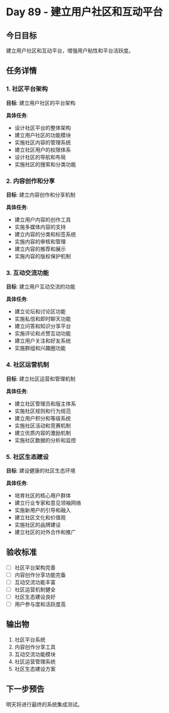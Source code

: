 # Day 89 - 建立用户社区和互动平台

## 今日目标
建立用户社区和互动平台，增强用户粘性和平台活跃度。

## 任务详情

### 1. 社区平台架构
**目标**: 建立用户社区的平台架构

**具体任务**:
- 设计社区平台的整体架构
- 建立用户社区的功能模块
- 实施社区内容的管理系统
- 建立社区用户的权限体系
- 设计社区的导航和布局
- 实施社区的搜索和分类功能

### 2. 内容创作和分享
**目标**: 建立内容创作和分享机制

**具体任务**:
- 建立用户内容的创作工具
- 实施多媒体内容的支持
- 建立内容的分类和标签系统
- 实施内容的审核和管理
- 建立内容的推荐和展示
- 实施内容的版权保护机制

### 3. 互动交流功能
**目标**: 建立用户互动交流的功能

**具体任务**:
- 建立论坛和讨论区功能
- 实施私信和即时聊天功能
- 建立问答和知识分享平台
- 实施评论和点赞互动功能
- 建立用户关注和好友系统
- 实施群组和兴趣圈功能

### 4. 社区运营机制
**目标**: 建立社区运营和管理机制

**具体任务**:
- 建立社区管理员和版主体系
- 实施社区规则和行为规范
- 建立用户积分和等级系统
- 实施社区活动和竞赛机制
- 建立优质内容的激励机制
- 实施社区数据的分析和监控

### 5. 社区生态建设
**目标**: 建设健康的社区生态环境

**具体任务**:
- 培育社区的核心用户群体
- 建立行业专家和意见领袖网络
- 实施新用户的引导和融入
- 建立社区文化和价值观
- 实施社区的品牌建设
- 建立社区的对外合作和推广

## 验收标准
- [ ] 社区平台架构完善
- [ ] 内容创作分享功能完备
- [ ] 互动交流功能丰富
- [ ] 社区运营机制健全
- [ ] 社区生态建设良好
- [ ] 用户参与度和活跃度高

## 输出物
1. 社区平台系统
2. 内容创作分享工具
3. 互动交流功能模块
4. 社区运营管理系统
5. 社区生态建设方案

## 下一步预告
明天将进行最终的系统集成测试。
